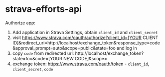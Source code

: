 # strava-efforts-api

Authorize app:
1. Add application in Strava Settings, obtain `client_id` and `client_secret`
2. visit https://www.strava.com/oauth/authorize?client_id=[YOUR CLIENT ID]&redirect_uri=http://localhost/exchange_token&response_type=code&approval_prompt=auto&scope=public&state=foo and log in
3. copy `code` from redirected url: http://localhost/exchange_token?state=foo&code=[YOUR NEW CODE]&scope=
4. exchange token: https://www.strava.com/oauth/token - `client_id`, `client_secret`, `code`
